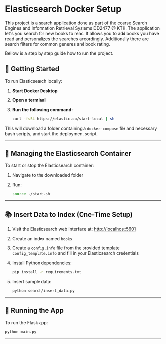 # Elasticsearch Docker Setup
This project is a search application done as part of the course Search Engines and Information Retrieval Systems DD2477 @ KTH.
The application let's you search for new books to read. It allows you to add books you have read and personalizes the searches accordingly.
Additionally there are search filters for common generes and book rating.

Bellow is a step by step guide how to run the project.


## 🚀 Getting Started

To run Elasticsearch locally:

1. **Start Docker Desktop**
2. **Open a terminal**
3. **Run the following command:**

   ```bash
   curl -fsSL https://elastic.co/start-local | sh
   ```

This will download a folder containing a `docker-compose` file and necessary bash scripts, and start the deployment script.

---

## 🧰 Managing the Elasticsearch Container

To start or stop the Elasticsearch container:

1. Navigate to the downloaded folder
2. Run:

   ```bash
   source ./start.sh
   ```

---

## 📚 Insert Data to Index (One-Time Setup)

1. Visit the Elasticsearch web interface at: [http://localhost:5601](http://localhost:5601)
2. Create an index named `books`
3. Create a `config.info` file from the provided template `config_template.info` and fill in your Elasticsearch credentials  
4. Install Python dependencies:

   ```bash
   pip install -r requirements.txt
   ```

5. Insert sample data:

   ```bash
   python search/insert_data.py
   ```

---

## 🧪 Running the App

To run the Flask app:

```bash
python main.py
```

---
